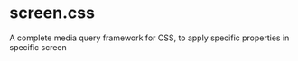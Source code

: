 # screen.css
A complete media query framework for CSS, to apply specific properties in specific screen
